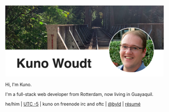 ![Kuno Woudt](https://github.com/warpr/warpr/blob/master/header.png)

Hi, I'm Kuno.

I'm a full-stack web developer from Rotterdam, now living in Guayaquil.

he/him | [UTC -5](https://www.timeanddate.com/worldclock/ecuador/guayaquil) | kuno on freenode irc and oftc | [@byld](https://twitter.com/byld) | [résumé](https://frob.nl/cv/)
